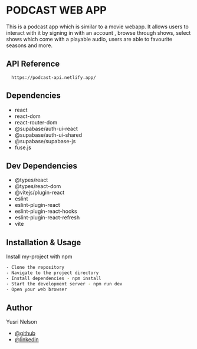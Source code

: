 
# PODCAST WEB APP

This is a podcast app which is similar to a movie webapp. It allows users to interact with it by signing in with an account , browse through shows, select shows which come with a playable audio, users are able to favourite seasons and more.


## API Reference


```http
  https://podcast-api.netlify.app/
```
## Dependencies
- react
- react-dom
- react-router-dom
- @supabase/auth-ui-react
- @supabase/auth-ui-shared
- @supabase/supabase-js
- fuse.js

## Dev Dependencies
- @types/react
- @types/react-dom
- @vitejs/plugin-react
- eslint
- eslint-plugin-react
- eslint-plugin-react-hooks
- eslint-plugin-react-refresh
- vite
## Installation & Usage

Install my-project with npm

```bash
- Clone the repository
- Navigate to the project directory
- Install dependencies - npm install
- Start the development server - npm run dev
- Open your web browser
```
    
## Author

Yusri Nelson
- [@github](https://github.com/yusrinelson)
- [@linkedin](https://www.linkedin.com/in/yusri-nelson/)
